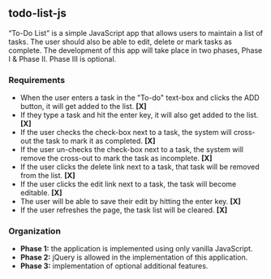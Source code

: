 ## todo-list-js
“To-Do List” is a simple JavaScript app that allows users to maintain a list of tasks. The user should also be able to edit, delete or mark tasks as complete. The development of this app will take place in two phases, Phase I & Phase II. Phase III is optional.
### Requirements
* When the user enters a task in the "To-do" text-box and clicks the ADD button, it will get added to the list. **[X]**
* If they type a task and hit the enter key, it will also get added to the list. **[X]**
* If the user checks the check-box next to a task, the system will cross-out the task to mark it as completed. **[X]**
* If the user un-checks the check-box next to a task, the system will remove the cross-out to mark the task as incomplete. **[X]**
* If the user clicks the delete link next to a task, that task will be removed from the list. **[X]**
* If the user clicks the edit link next to a task, the task will become editable. **[X]**
* The user will be able to save their edit by hitting the enter key. **[X]**
* If the user refreshes the page, the task list will be cleared. **[X]**

### Organization
* **Phase 1:** the application is implemented using only vanilla JavaScript.
* **Phase 2:** jQuery is allowed in the implementation of this application.
* **Phase 3:** implementation of optional additional features.
